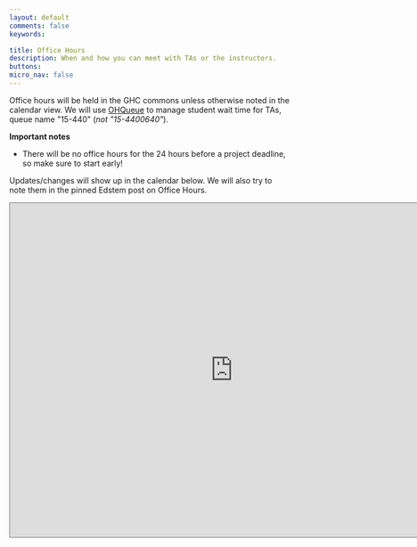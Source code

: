 ```yaml
---
layout: default
comments: false
keywords:

title: Office Hours
description: When and how you can meet with TAs or the instructors.
buttons:
micro_nav: false
---
```


Office hours will be held in the GHC commons unless otherwise noted in the calendar view. We will use [OHQueue](https://cmu.ohqueue.com/#/ca) to manage student wait time for TAs, queue name "15-440" (*not "15-4400640"*).

**Important notes**

- There will be no office hours for the 24 hours before a project deadline, so make sure to start early!

Updates/changes will show up in the calendar below.  We will also try to note them in the pinned Edstem post on Office Hours.

<iframe src="https://calendar.google.com/calendar/embed?height=600&amp;wkst=1&amp;bgcolor=%23ffffff&amp;ctz=America%2FNew_York&amp;src=MTUtNDQwQGFuZHJldy5jbXUuZWR1&amp;color=%237986CB&amp;mode=WEEK" style="border:solid 1px #777" width="800" height="600" frameborder="0" scrolling="no"></iframe>
